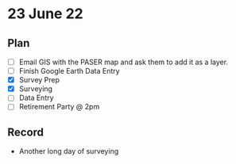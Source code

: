 # 23 June 22
## Plan
- [ ] Email GIS with the PASER map and ask them to add it as a layer.
- [ ] Finish Google Earth Data Entry
- [x] Survey Prep
- [x] Surveying
- [ ] Data Entry
- [ ] Retirement Party @ 2pm
## Record
- Another long day of surveying